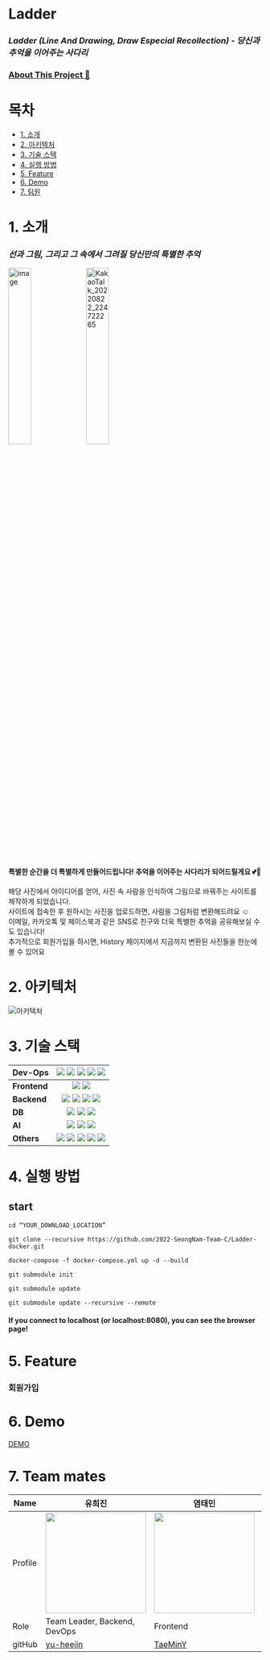 # Ladder
### *Ladder (Line And Drawing, Draw Especial Recollection) - 당신과 추억을 이어주는 사다리*

### [About This Project 💞](https://medium.com/@jenny00120855/2022-seongnam-ai-free-internship-bootcamp-ladder-line-and-drawing-draw-especial-recollection-e9af3222666d)

# 목차
- [1. 소개](#1-소개)
- [2. 아키텍처](#2-아키텍처)
- [3. 기술 스택](#3-기술-스택)
- [4. 실행 방법](#4-실행-방법)
- [5. Feature](#5-Feature)
- [6. Demo](#6-Demo)
- [7. 팀원](#7-팀원)



# 1. 소개

### *선과 그림, 그리고 그 속에서 그려질 당신만의 특별한 추억*
 <img width="30%" height ="30%" alt="image" src="https://user-images.githubusercontent.com/112270652/193220867-ba97fca5-72d2-46d7-8bf3-2d48b1191408.jpg"> <img width="30%" height ="30%" alt="KakaoTalk_20220822_224722265" src="https://user-images.githubusercontent.com/112270652/193220179-c2b290ce-0d2d-486a-b8c3-d11fa8439203.png">

#### 특별한 순간을 더 특별하게 만들어드립니다! 추억을 이어주는 사다리가 되어드릴게요 💕🥰  
해당 사진에서 아이디어를 얻어, 사진 속 사람을 인식하여 그림으로 바꿔주는 사이트를 제작하게 되었습니다.  
사이트에 접속한 후 원하시는 사진을 업로드하면, 사람을 그림처럼 변환해드려요 ☺️  
이메일, 카카오톡 및 페이스북과 같은 SNS로 친구와 더욱 특별한 추억을 공유해보실 수도 있습니다!  
추가적으로 회원가입을 하시면, History 페이지에서 지금까지 변환된 사진들을 한눈에 볼 수 있어요

# 2. 아키텍처
![아키텍처](https://user-images.githubusercontent.com/112270652/193219756-00b23a79-14d8-4af4-a492-8abcc38433e0.png)

# 3. 기술 스택

| **Dev-Ops**    |<img src="https://img.shields.io/badge/Docker-2496ED?style=for-the-badge&logo=Docker&logoColor=black"> <img src="https://img.shields.io/badge/NGINX-009639?style=for-the-badge&logo=NGINX&logoColor=black"> <img src="https://img.shields.io/badge/Amazon EC2-FF9900?style=for-the-badge&logo=amazon%20ec2&logoColor=black"> <img src="https://img.shields.io/badge/Prometheus-E6522C?style=for-the-badge&logo=Prometheus&logoColor=black"> <img src="https://img.shields.io/badge/Grafana-F46800?style=for-the-badge&logo=grafana&logoColor=black">  | 
| -------------- | :-------------------------------------------------------------------------------------------------------------------------------------------------------------------------------------------------------------------------------------------------------------------------------------------------------------------------------------------------------------------------------------------------------------------------------------------------------------------------------------------------------------------------------------------------------------------------------------------------------------------------------------------------------------: |
| **Frontend**   | <img src="https://img.shields.io/badge/Vue.js-4FC08D?style=for-the-badge&logo=Vue.js&logoColor=black"> <img src="https://img.shields.io/badge/TypeScript-3178C6?style=for-the-badge&logo=TypeScript&logoColor=black"> |
| **Backend**    | <img src="https://img.shields.io/badge/Flask-000000?style=for-the-badge&logo=Flask&logoColor=white"> <img src="https://img.shields.io/badge/Gunicorn-499848?style=for-the-badge&logo=Gunicorn&logoColor=black"> <img src="https://img.shields.io/badge/Celery-37814A?style=for-the-badge&logo=Celery&logoColor=black"> <img src="https://img.shields.io/badge/RabbitMQ-FF6600?style=for-the-badge&logo=RabbitMQ&logoColor=white">  |
| **DB**         |  <img src="https://img.shields.io/badge/PostgreSQL-4169E1?style=for-the-badge&logo=PostgreSQL&logoColor=white">  <img src="https://img.shields.io/badge/Amazon S3-569A31?style=for-the-badge&logo=amazon%20s3&logoColor=black"> <img src="https://img.shields.io/badge/PyTorch-EE4C2C?style=for-the-badge&logo=PyTorch&logoColor=black">    |
| **AI**         |  <img src="https://img.shields.io/badge/TensorFlow-F7DF1E?style=for-the-badge&logo=TensorFlow&logoColor=black">  <img src="https://img.shields.io/badge/OpenCV-5C3EE8?style=for-the-badge&logo=OpenCV&logoColor=black"> <img src="https://img.shields.io/badge/Redis-DC382D?style=for-the-badge&logo=Redis&logoColor=white">    |
| **Others**     |  <img src="https://img.shields.io/badge/GitHub-100000?style=for-the-badge&logo=github&logoColor=white"> <img src="https://img.shields.io/badge/swagger-85EA2D?style=for-the-badge&logo=swagger&logoColor=black">  <img src="https://img.shields.io/badge/Postman-FF6C37?style=for-the-badge&logo=postman&logoColor=white"> <img src="https://img.shields.io/badge/Slack-4A154B?style=for-the-badge&logo=slack&logoColor=white"> <img src="https://img.shields.io/badge/Notion-000000?style=for-the-badge&logo=notion&logoColor=white">    |


# 4. 실행 방법
## start 

```
cd “YOUR_DOWNLOAD_LOCATION”

git clone --recursive https://github.com/2022-SeongNam-Team-C/Ladder-docker.git

docker-compose -f docker-compose.yml up -d --build 

git submodule init

git submodule update
 
git submodule update --recursive --remote

```
#### If you connect to localhost (or localhost:8080), you can see the browser page!

# 5. Feature
### 회원가입
# 6. Demo
[DEMO](https://youtu.be/Nz3yOyP5lSo)

# 7. Team mates


| Name    | 유희진   |  염태민   | 정혜린  |  정길연    | 구일승    | 최태현    |
| ------- | -------| ---------| ----- | -------- | ------- | -------- |
| Profile | <img width="200px" src="https://avatars.githubusercontent.com/u/96467030?v=4" />   | <img width="200px" src="https://avatars.githubusercontent.com/u/48385263?v=4" />  | <img width="200px" src="https://avatars.githubusercontent.com/u/81466548?v=4"/>    | <img width="200px" src="https://avatars.githubusercontent.com/u/52391627?v=4">  | <img width="200px" src="https://avatars.githubusercontent.com/u/112270652?v=4" />  | <img width="200px" src="https://avatars.githubusercontent.com/u/102430422?v=4" />         |
| Role    | Team Leader, Backend, DevOps  | Frontend  | Frontend, Backend   | Backend, DevOps  | Backend, DevOps     | AI, Backend   |
| gitHub  | [yu-heejin](https://github.com/yu-heejin) | [TaeMinY](https://github.com/TaeMinY)   | [HAERYN](https://github.com/HAERYN)                        | [gilyeon00](https://github.com/gilyeon00)   | [bun0531](https://github.com/bun0531)   | [xogus2394](https://github.com/xogus2394)  

